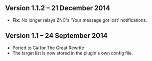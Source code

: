 Version 1.1.2 – 21 December 2014
--------------------------------

* **Fix:** No longer relays ZNC's 'Your message got lost' notifications.

Version 1.1 – 24 September 2014
-------------------------------

* Ported to C# for The Great Rewrite
* The target list is now stored in the plugin's own config file.
